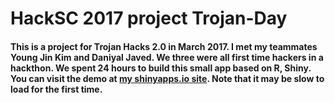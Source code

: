 # HackSC 2017 project Trojan-Day

#### This is a project for Trojan Hacks 2.0 in March 2017. I met my teammates Young Jin Kim and Daniyal Javed. We three were all first time hackers in a hackthon. We spent 24 hours to build this small app based on R, Shiny. You can visit the demo at [my shinyapps.io site](https://rongpenl.shinyapps.io/usc-today/). Note that it may be slow to load for the first time.
